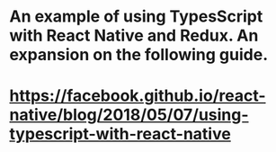 # An example of using TypesScript with React Native and Redux. An expansion on the following guide.

# https://facebook.github.io/react-native/blog/2018/05/07/using-typescript-with-react-native
